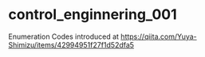 # control_enginnering_001
Enumeration Codes introduced at https://qiita.com/Yuya-Shimizu/items/42994951f27f1d52dfa5
